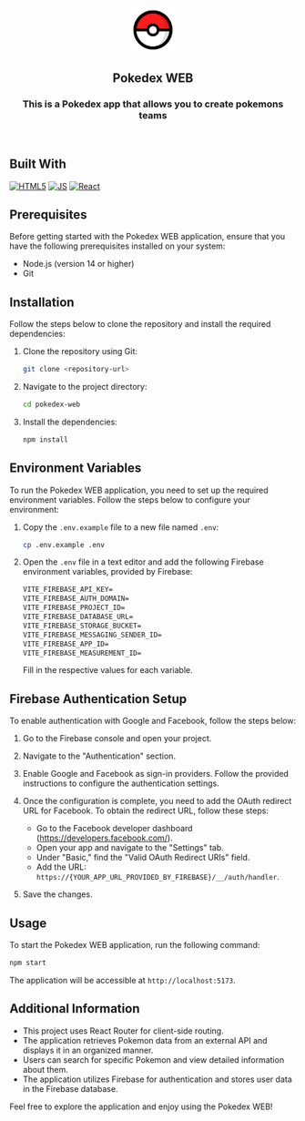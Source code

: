 <br />
<div align="center">
  <a href="https://github.com/github_username/repo_name">
    <img src="./public/pokeball-icon.png" alt="Logo" width="80" height="80">
  </a>

<h2 align="center">Pokedex WEB</h2>
<h3 align="center">This is a Pokedex app that allows you to create pokemons teams</h3>
</div>

<br />

## Built With
[![HTML5][HTML5]][HTML5-url] [![JS][JS]][JS-url] [![React][React.js]][React-url] 

## Prerequisites

Before getting started with the Pokedex WEB application, ensure that you have the following prerequisites installed on your system:

- Node.js (version 14 or higher)
- Git

## Installation

Follow the steps below to clone the repository and install the required dependencies:

1. Clone the repository using Git:
   ```bash
   git clone <repository-url>
   ```

2. Navigate to the project directory:
   ```bash
   cd pokedex-web
   ```

3. Install the dependencies:
   ```bash
   npm install
   ```

## Environment Variables

To run the Pokedex WEB application, you need to set up the required environment variables. Follow the steps below to configure your environment:

1. Copy the `.env.example` file to a new file named `.env`:
   ```bash
   cp .env.example .env
   ```

2. Open the `.env` file in a text editor and add the following Firebase environment variables, provided by Firebase:

   ```plaintext
   VITE_FIREBASE_API_KEY=
   VITE_FIREBASE_AUTH_DOMAIN=
   VITE_FIREBASE_PROJECT_ID=
   VITE_FIREBASE_DATABASE_URL=
   VITE_FIREBASE_STORAGE_BUCKET=
   VITE_FIREBASE_MESSAGING_SENDER_ID=
   VITE_FIREBASE_APP_ID=
   VITE_FIREBASE_MEASUREMENT_ID=
   ```

   Fill in the respective values for each variable.

## Firebase Authentication Setup

To enable authentication with Google and Facebook, follow the steps below:

1. Go to the Firebase console and open your project.

2. Navigate to the "Authentication" section.

3. Enable Google and Facebook as sign-in providers. Follow the provided instructions to configure the authentication settings.

4. Once the configuration is complete, you need to add the OAuth redirect URL for Facebook. To obtain the redirect URL, follow these steps:

   - Go to the Facebook developer dashboard (https://developers.facebook.com/).
   - Open your app and navigate to the "Settings" tab.
   - Under "Basic," find the "Valid OAuth Redirect URIs" field.
   - Add the URL: `https://{YOUR_APP_URL_PROVIDED_BY_FIREBASE}/__/auth/handler`.

5. Save the changes.

## Usage

To start the Pokedex WEB application, run the following command:

```bash
npm start
```

The application will be accessible at `http://localhost:5173`.

## Additional Information

- This project uses React Router for client-side routing.
- The application retrieves Pokemon data from an external API and displays it in an organized manner.
- Users can search for specific Pokemon and view detailed information about them.
- The application utilizes Firebase for authentication and stores user data in the Firebase database.

Feel free to explore the application and enjoy using the Pokedex WEB!






[React.js]: https://img.shields.io/badge/React-20232A?style=for-the-badge&logo=react&logoColor=61DAFB
[React-url]: https://reactjs.org/
[HTML5]: https://img.shields.io/badge/HTML5-E34F26?style=for-the-badge&logo=html5&logoColor=white
[HTML5-url]: https://developer.mozilla.org/en-US/docs/Web/HTML
[JS]: https://img.shields.io/badge/JavaScript-323330?style=for-the-badge&logo=javascript&logoColor=F7DF1E
[JS-url]: https://developer.mozilla.org/en-US/docs/Web/JavaScript